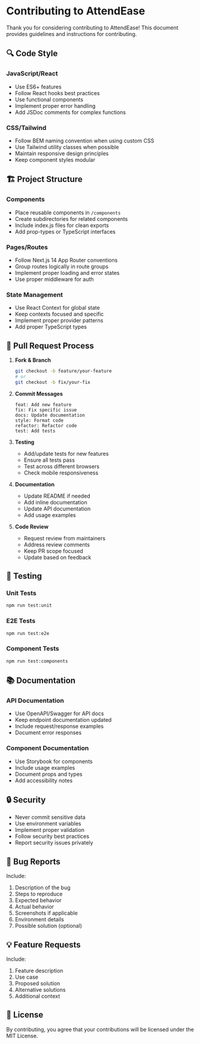# Contributing to AttendEase

Thank you for considering contributing to AttendEase! This document provides guidelines and instructions for contributing.

## 🔍 Code Style

### JavaScript/React
- Use ES6+ features
- Follow React hooks best practices
- Use functional components
- Implement proper error handling
- Add JSDoc comments for complex functions

### CSS/Tailwind
- Follow BEM naming convention when using custom CSS
- Use Tailwind utility classes when possible
- Maintain responsive design principles
- Keep component styles modular

## 🏗 Project Structure

### Components
- Place reusable components in `/components`
- Create subdirectories for related components
- Include index.js files for clean exports
- Add prop-types or TypeScript interfaces

### Pages/Routes
- Follow Next.js 14 App Router conventions
- Group routes logically in route groups
- Implement proper loading and error states
- Use proper middleware for auth

### State Management
- Use React Context for global state
- Keep contexts focused and specific
- Implement proper provider patterns
- Add proper TypeScript types

## 📝 Pull Request Process

1. **Fork & Branch**
   ```bash
   git checkout -b feature/your-feature
   # or
   git checkout -b fix/your-fix
   ```

2. **Commit Messages**
   ```
   feat: Add new feature
   fix: Fix specific issue
   docs: Update documentation
   style: Format code
   refactor: Refactor code
   test: Add tests
   ```

3. **Testing**
   - Add/update tests for new features
   - Ensure all tests pass
   - Test across different browsers
   - Check mobile responsiveness

4. **Documentation**
   - Update README if needed
   - Add inline documentation
   - Update API documentation
   - Add usage examples

5. **Code Review**
   - Request review from maintainers
   - Address review comments
   - Keep PR scope focused
   - Update based on feedback

## 🧪 Testing

### Unit Tests
```bash
npm run test:unit
```

### E2E Tests
```bash
npm run test:e2e
```

### Component Tests
```bash
npm run test:components
```

## 📚 Documentation

### API Documentation
- Use OpenAPI/Swagger for API docs
- Keep endpoint documentation updated
- Include request/response examples
- Document error responses

### Component Documentation
- Use Storybook for components
- Include usage examples
- Document props and types
- Add accessibility notes

## 🔒 Security

- Never commit sensitive data
- Use environment variables
- Implement proper validation
- Follow security best practices
- Report security issues privately

## 🐛 Bug Reports

Include:
1. Description of the bug
2. Steps to reproduce
3. Expected behavior
4. Actual behavior
5. Screenshots if applicable
6. Environment details
7. Possible solution (optional)

## 💡 Feature Requests

Include:
1. Feature description
2. Use case
3. Proposed solution
4. Alternative solutions
5. Additional context

## 📜 License

By contributing, you agree that your contributions will be licensed under the MIT License.
